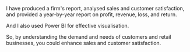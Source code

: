I have produced a firm's report, analysed sales and customer satisfaction, and provided a year-by-year report on profit, revenue, loss, and return.


And I also used Power BI for effective visualisation.



So, by understanding the demand and needs of customers and retail businesses, you could enhance sales and customer satisfaction.
